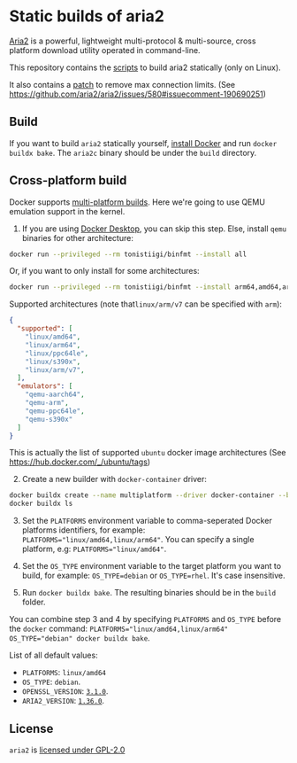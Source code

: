 # Static builds of aria2 
[Aria2](https://github.com/aria2/aria2) is a powerful, lightweight multi-protocol & multi-source, cross platform download utility operated in command-line.

This repository contains the [scripts](scripts) to build aria2 statically (only on Linux).

It also contains a [patch](scripts/unlimited-connections.patch) to remove max connection limits. (See https://github.com/aria2/aria2/issues/580#issuecomment-190690251)

## Build
If you want to build `aria2` statically yourself, [install Docker](https://docs.docker.com/engine/install/) and run `docker buildx bake`. The `aria2c` binary should be under the `build` directory.

## Cross-platform build
Docker supports [multi-platform builds](https://docs.docker.com/build/building/multi-platform/). Here we're going to use QEMU emulation support in the kernel.

1. If you are using [Docker Desktop](https://www.docker.com/products/docker-desktop/), you can skip this step. Else, install `qemu` binaries for other architecture:
```bash
docker run --privileged --rm tonistiigi/binfmt --install all
```
Or, if you want to only install for some architectures:
```bash
docker run --privileged --rm tonistiigi/binfmt --install arm64,amd64,arm
```
Supported architectures (note that`linux/arm/v7` can be specified with `arm`): 
```json
{
  "supported": [
    "linux/amd64",
    "linux/arm64",
    "linux/ppc64le",
    "linux/s390x", 
    "linux/arm/v7",
  ],
  "emulators": [
    "qemu-aarch64",
    "qemu-arm",
    "qemu-ppc64le",
    "qemu-s390x"
  ]
}
```
This is actually the list of supported `ubuntu` docker image architectures (See https://hub.docker.com/_/ubuntu/tags)

2. Create a new builder with `docker-container` driver:
```bash
docker buildx create --name multiplatform --driver docker-container --bootstrap --use
docker buildx ls
```

3. Set the `PLATFORMS` environment variable to comma-seperated Docker platforms identifiers, for example: `PLATFORMS="linux/amd64,linux/arm64"`. You can specify a single platform, e.g: `PLATFORMS="linux/amd64"`.

4. Set the `OS_TYPE` environment variable to the target platform you want to build, for example: `OS_TYPE=debian` or `OS_TYPE=rhel`. It's case insensitive.

5. Run `docker buildx bake`. The resulting binaries should be in the `build` folder.

You can combine step 3 and 4 by specifying `PLATFORMS` and `OS_TYPE` before the `docker` command: `PLATFORMS="linux/amd64,linux/arm64" OS_TYPE="debian" docker buildx bake`.

List of all default values:
- `PLATFORMS`: `linux/amd64`
- `OS_TYPE`: `debian`.
- `OPENSSL_VERSION`: [`3.1.0`](https://github.com/openssl/openssl/releases/tag/openssl-3.1.0).
- `ARIA2_VERSION`: [`1.36.0`](https://github.com/aria2/aria2/releases/tag/release-1.36.0).

## License
`aria2` is [licensed under GPL-2.0](https://github.com/aria2/aria2/blob/f4cbc7bb315b1687679e6ab94648c2685a9e9668/COPYING)